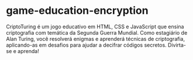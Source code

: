 # game-education-encryption
CriptoTuring é um jogo educativo em HTML, CSS e JavaScript que ensina criptografia com temática da Segunda Guerra Mundial. Como estagiário de Alan Turing, você resolverá enigmas e aprenderá técnicas de criptografia, aplicando-as em desafios para ajudar a decifrar códigos secretos. Divirta-se e aprenda!
